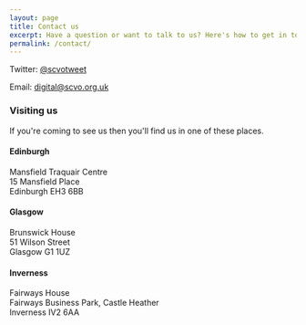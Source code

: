 ```yaml
---
layout: page
title: Contact us
excerpt: Have a question or want to talk to us? Here's how to get in touch.
permalink: /contact/
---
```


Twitter: [@scvotweet](https://twitter.com/scvotweet)

Email: [digital@scvo.org.uk](mailto:digital@scvo.org.uk)

### Visiting us

If you're coming to see us then you'll find us in one of these places.

#### Edinburgh

Mansfield Traquair Centre  
15 Mansfield Place  
Edinburgh EH3 6BB

#### Glasgow

Brunswick House  
51 Wilson Street  
Glasgow G1 1UZ

#### Inverness

Fairways House  
Fairways Business Park, Castle Heather  
Inverness IV2 6AA